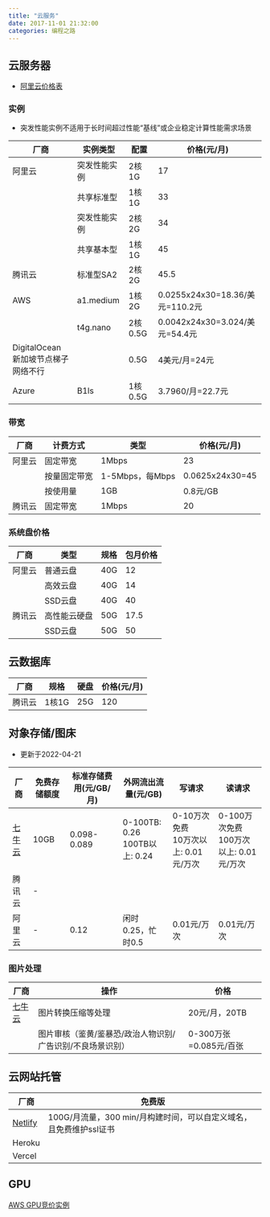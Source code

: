 ```yaml
---
title: "云服务"
date: 2017-11-01 21:32:00
categories: 编程之路
---
```


## 云服务器

- [阿里云价格表](https://www.aliyun.com/price/product?spm=5176.8789780.J_5834642020.4.2f9545b5g8ofbi#/ecs/detail/vm)

### 实例

- 突发性能实例不适用于长时间超过性能“基线”或企业稳定计算性能需求场景

| 厂商                                     | 实例类型     | 配置    | 价格(元/月)                     |
| ---------------------------------------- | ------------ | ------- | ------------------------------- |
| 阿里云                                   | 突发性能实例 | 2核1G   | 17                              |
|                                          | 共享标准型   | 1核1G   | 33                              |
|                                          | 突发性能实例 | 2核2G   | 34                              |
|                                          | 共享基本型   | 1核1G   | 45                              |
| 腾讯云                                   | 标准型SA2    | 2核2G   | 45.5                            |
| AWS                                      | a1.medium    | 1核2G   | 0.0255x24x30=18.36/美元=110.2元 |
|                                          | t4g.nano     | 2核0.5G | 0.0042x24x30=3.024/美元=54.4元  |
| DigitalOcean<br />新加坡节点梯子网络不行 |              | 0.5G    | 4美元/月=24元                   |
| Azure                                    | B1ls         | 1核0.5G | 3.7960/月=22.7元                |

### 带宽

| 厂商   | 计费方式     | 类型            | 价格(元/月)     |
| ------ | ------------ | --------------- | --------------- |
| 阿里云 | 固定带宽     | 1Mbps           | 23              |
|        | 按量固定带宽 | 1-5Mbps，每Mbps | 0.0625x24x30=45 |
|        | 按使用量     | 1GB             | 0.8元/GB        |
| 腾讯云 | 固定带宽     | 1Mbps           | 20              |

### 系统盘价格

| 厂商   | 类型         | 规格 | 包月价格 |
| ------ | ------------ | ---- | -------- |
| 阿里云 | 普通云盘     | 40G  | 12       |
|        | 高效云盘     | 40G  | 14       |
|        | SSD云盘      | 40G  | 40       |
| 腾讯云 | 高性能云硬盘 | 50G  | 17.5     |
|        | SSD云盘      | 50G  | 50       |

## 云数据库

| 厂商   | 规格  | 硬盘 | 价格(元/月) |
| ------ | ----- | ---- | ----------- |
| 腾讯云 | 1核1G | 25G  | 120         |

## 对象存储/图床

- 更新于2022-04-21

| 厂商                                        | 免费存储额度 | 标准存储费用(元/GB/月) | 外网流出流量(元/GB)                | 写请求                                    | 读请求                                      |
| ------------------------------------------- | ------------ | ---------------------- | ---------------------------------- | ----------------------------------------- | ------------------------------------------- |
| [七牛云](https://www.qiniu.com/prices/kodo) | 10GB         | 0.098-0.089            | 0-100TB: 0.26<br />100TB以上: 0.24 | 0-10万次免费<br />10万次以上: 0.01元/万次 | 0-100万次免费<br />100万次以上: 0.01元/万次 |
| 腾讯云                                      | -            |                        |                                    |                                           |                                             |
| 阿里云                                      | -            | 0.12                   | 闲时0.25，忙时0.5                  | 0.01元/万次                               | 0.01元/万次                                 |

### 图片处理

| 厂商                                                         | 操作                                                       | 价格                   |
| ------------------------------------------------------------ | ---------------------------------------------------------- | ---------------------- |
| [七牛云](https://www.qiniu.com/prices/dora?source=dora&ref=developer.qiniu.com) | 图片转换压缩等处理                                         | 20元/月，20TB          |
|                                                              | 图片审核（鉴黄/鉴暴恐/政治人物识别/广告识别/不良场景识别） | 0-300万张=0.085元/百张 |

## 云网站托管

| 厂商                                  | 免费版                                       |
|-------------------------------------|-------------------------------------------|
| [Netlify](https://app.netlify.com/) | 100G/月流量，300 min/月构建时间，可以自定义域名，且免费维护ssl证书 |
| Heroku                              | |
| Vercel                              | |

## GPU

[AWS GPU竞价实例](https://mp.weixin.qq.com/s/47DW9OBNOS0_fUxDAicARQ)

